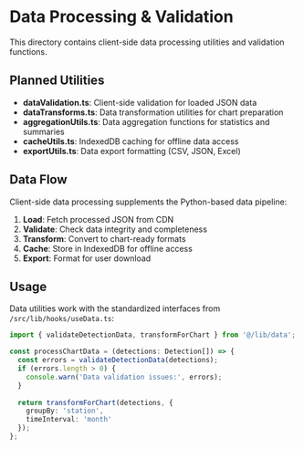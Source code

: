 # Data Processing & Validation

This directory contains client-side data processing utilities and validation functions.

## Planned Utilities

- **dataValidation.ts**: Client-side validation for loaded JSON data
- **dataTransforms.ts**: Data transformation utilities for chart preparation
- **aggregationUtils.ts**: Data aggregation functions for statistics and summaries
- **cacheUtils.ts**: IndexedDB caching for offline data access
- **exportUtils.ts**: Data export formatting (CSV, JSON, Excel)

## Data Flow

Client-side data processing supplements the Python-based data pipeline:

1. **Load**: Fetch processed JSON from CDN
2. **Validate**: Check data integrity and completeness
3. **Transform**: Convert to chart-ready formats
4. **Cache**: Store in IndexedDB for offline access
5. **Export**: Format for user download

## Usage

Data utilities work with the standardized interfaces from `/src/lib/hooks/useData.ts`:

```typescript
import { validateDetectionData, transformForChart } from '@/lib/data';

const processChartData = (detections: Detection[]) => {
  const errors = validateDetectionData(detections);
  if (errors.length > 0) {
    console.warn('Data validation issues:', errors);
  }
  
  return transformForChart(detections, {
    groupBy: 'station',
    timeInterval: 'month'
  });
};
```